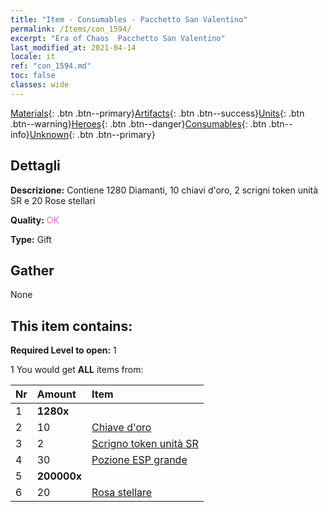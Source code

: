 ```yaml
---
title: "Item - Consumables - Pacchetto San Valentino"
permalink: /Items/con_1594/
excerpt: "Era of Chaos  Pacchetto San Valentino"
last_modified_at: 2021-04-14
locale: it
ref: "con_1594.md"
toc: false
classes: wide
---
```

 [Materials](/it/Items/){: .btn .btn--primary}[Artifacts](/it/Items/Artifacts/){: .btn .btn--success}[Units](/it/Items/Units/){: .btn .btn--warning}[Heroes](/it/Items/Heroes/){: .btn .btn--danger}[Consumables](/it/Items/Consumables/){: .btn .btn--info}[Unknown](/it/Items/Unknown/){: .btn .btn--primary}

## Dettagli
 **Descrizione:** Contiene 1280 Diamanti, 10 chiavi d'oro, 2 scrigni token unità SR e 20 Rose stellari

 **Quality:** <span style="color: #DA70D6">OK</span>

 **Type:** Gift

## Gather

  None

## This item contains:

 **Required Level to open:** 1

 1 You would get **ALL** items  from:

  | Nr | Amount |     Item    |
  |:---|:-------|:------------|
  | 1 |  **1280x** | <i class="fas fa-gem"/> |  | 
  | 2 | 10 | [Chiave d'oro](/it/Items/con_783/) | 
  | 3 | 2 | [Scrigno token unità SR](/it/Items/con_1597/) | 
  | 4 | 30 | [Pozione ESP grande](/it/Items/con_702/) | 
  | 5 |  **200000x** | <i class="fas fa-coins"/> |  | 
  | 6 | 20 | [Rosa stellare](/it/Items/con_812/) | 
